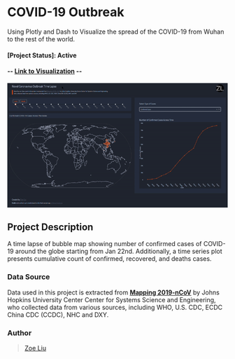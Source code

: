 # COVID-19 Outbreak
Using Plotly and Dash to Visualize the spread of the COVID-19 from Wuhan to the rest of the world.

#### [Project Status]: Active
#### -- [Link to Visualization](https://wh2019-ncov.herokuapp.com/) --

![COVID-19 Time Lapse](https://github.com/liu-zoe/wuhancv/blob/master/assets/COVD19.gif)

## __Project Description__
A time lapse of bubble map showing number of confirmed cases of COVID-19 around the globe starting from Jan 22nd. Additionally, a time series plot presents cumulative count of confirmed, recovered, and deaths cases. 

### **Data Source**
Data used in this project is extracted from [**Mapping 2019-nCoV**](https://systems.jhu.edu/research/public-health/ncov/) by Johns Hopkins University Center Center for Systems Science and Engineering, who collected data from various sources, including WHO, U.S. CDC, ECDC China CDC (CCDC), NHC and DXY.


### Author
> [Zoe Liu](https://github.com/liu-zoe)